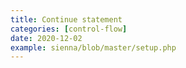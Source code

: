 ```yaml
---
title: Continue statement
categories: [control-flow]
date: 2020-12-02
example: sienna/blob/master/setup.php
---
```


